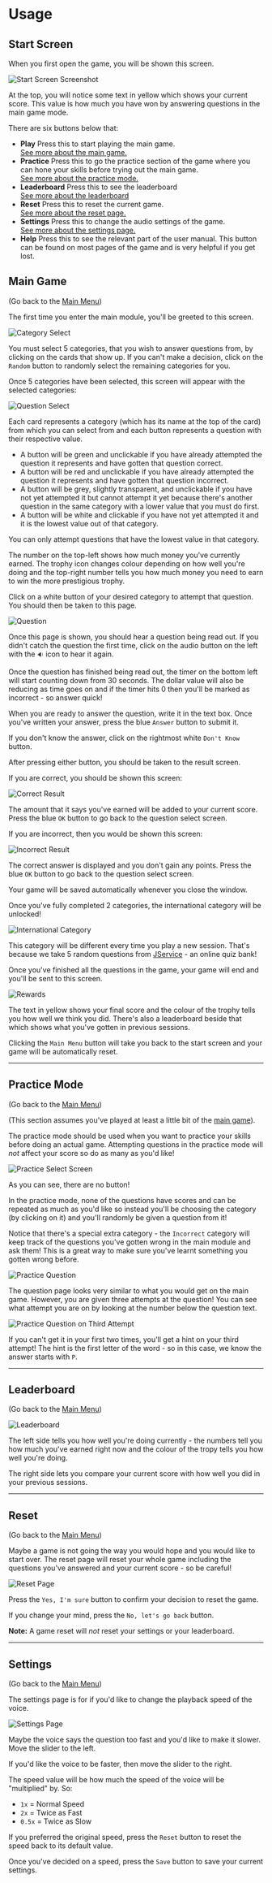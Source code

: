 # Usage

## Start Screen

When you first open the game, you will be shown this screen.

![Start Screen Screenshot](images/start.png)

At the top, you will notice some text in yellow which shows your current score. This value is how much you have won by answering questions in the main game mode.

There are six buttons below that:

- **Play**
Press this to start playing the main game.\
[See more about the main game.](#main-game)
- **Practice**
Press this to go the practice section of the game where you can hone your skills before trying out the main game.\
[See more about the practice mode.](#practice-mode)
- **Leaderboard**
Press this to see the leaderboard\
[See more about the leaderboard](#leaderboard)
- **Reset**
Press this to reset the current game.\
[See more about the reset page.](#reset)
- **Settings**
Press this to change the audio settings of the game.\
[See more about the settings page.](#settings)
- **Help**
Press this to see the relevant part of the user manual.
This button can be found on most pages of the game and is very helpful if you get lost.

## Main Game

(Go back to the [Main Menu](#start-screen))

The first time you enter the main module, you'll be greeted to this screen.

![Category Select](images/category-select.png)

You must select 5 categories, that you wish to answer questions from, by clicking on the cards that show up.
If you can't make a decision, click on the `Random` button to randomly select the remaining categories for you.

Once 5 categories have been selected, this screen will appear with the selected categories:

![Question Select](images/select.png)

Each card represents a category (which has its name at the top of the card) from which you can select from and each button represents a question with their respective value.

- A button will be green and unclickable if you have already attempted the question it represents and have gotten that question correct.
- A button will be red and unclickable if you have already attempted the question it represents and have gotten that question incorrect.
- A button will be grey, slightly transparent, and unclickable if you have not yet attempted it but cannot attempt it yet because there's another question in the same category with a lower value that you must do first.
- A button will be white and clickable if you have not yet attempted it and it is the lowest value out of that category.

You can only attempt questions that have the lowest value in that category.

The number on the top-left shows how much money you've currently earned.
The trophy icon changes colour depending on how well you're doing and the top-right number tells you how much money you need to earn to win the more prestigious trophy.

Click on a white button of your desired category to attempt that question. You should then be taken to this page.

![Question](images/question.png)

Once this page is shown, you should hear a question being read out. If you didn't catch the question the first time, click on the audio button on the left with the `🔉` icon to hear it again.

Once the question has finished being read out, the timer on the bottom left will start counting down from 30 seconds.
The dollar value will also be reducing as time goes on and if the timer hits 0 then you'll be marked as incorrect - so answer quick!

When you are ready to answer the question, write it in the text box. Once you've written your answer, press the blue `Answer` button to submit it.

If you don't know the answer, click on the rightmost white `Don't Know` button.

After pressing either button, you should be taken to the result screen.

If you are correct, you should be shown this screen:

![Correct Result](images/correct.png)

The amount that it says you've earned will be added to your current score.
Press the blue `OK` button to go back to the question select screen.

If you are incorrect, then you would be shown this screen:

![Incorrect Result](images/incorrect.png)

The correct answer is displayed and you don't gain any points.
Press the blue `OK` button to go back to the question select screen.

Your game will be saved automatically whenever you close the window.

Once you've fully completed 2 categories, the international category will be unlocked!

![International Category](images/international.png)

This category will be different every time you play a new session.
That's because we take 5 random questions from [JService](https://jservice.io) - an online quiz bank!

Once you've finished all the questions in the game, your game will end and you'll be sent to this screen.

![Rewards](images/reward.png)

The text in yellow shows your final score and the colour of the trophy tells you how well we think you did.
There's also a leaderboard beside that which shows what you've gotten in previous sessions.

Clicking the `Main Menu` button will take you back to the start screen and your game will be automatically reset.

---

## Practice Mode

(Go back to the [Main Menu](#start-screen))

(This section assumes you've played at least a little bit of the [main game](#main-game)).

The practice mode should be used when you want to practice your skills before doing an actual game. Attempting questions in the practice mode will *not* affect your score so do as many as you'd like!

![Practice Select Screen](images/practice.png)

As you can see, there are no button!

In the practice mode, none of the questions have scores and can be repeated as much as you'd like so instead you'll be choosing the category (by clicking on it) and you'll randomly be given a question from it!

Notice that there's a special extra category - the `Incorrect` category will keep track of the questions you've gotten wrong in the main module and ask them!
This is a great way to make sure you've learnt something you gotten wrong before.

![Practice Question](images/practice-question.png)

The question page looks very similar to what you would get on the main game. However, you are given three attempts at the question! You can see what attempt you are on by looking at the number below the question text.

![Practice Question on Third Attempt](images/practice-question-3.png)

If you can't get it in your first two times, you'll get a hint on your third attempt! The hint is the first letter of the word - so in this case, we know the answer starts with `P`.

---

## Leaderboard

(Go back to the [Main Menu](#start-screen))

![Leaderboard](images/leaderboard.png)

The left side tells you how well you're doing currently - the numbers tell you how much you've earned right now and the colour of the tropy tells you how well you're doing.

The right side lets you compare your current score with how well you did in your previous sessions.

---

## Reset

(Go back to the [Main Menu](#start-screen))

Maybe a game is not going the way you would hope and you would like to start over. The reset page will reset your whole game including the questions you've answered and your current score - so be careful!

![Reset Page](images/reset.png)

Press the `Yes, I'm sure` button to confirm your decision to reset the game.

If you change your mind, press the `No, let's go back` button.

**Note:** A game reset will *not* reset your settings or your leaderboard.

---

## Settings

(Go back to the [Main Menu](#start-screen))

The settings page is for if you'd like to change the playback speed of the voice.

![Settings Page](images/settings.png)

Maybe the voice says the question too fast and you'd like to make it slower. Move the slider to the left.

If you'd like the voice to be faster, then move the slider to the right.

The speed value will be how much the speed of the voice will be "multiplied" by.
So:

- `1x` = Normal Speed
- `2x` = Twice as Fast
- `0.5x` = Twice as Slow

If you preferred the original speed, press the `Reset` button to reset the speed back to its default value.

Once you've decided on a speed, press the `Save` button to save your current settings.
